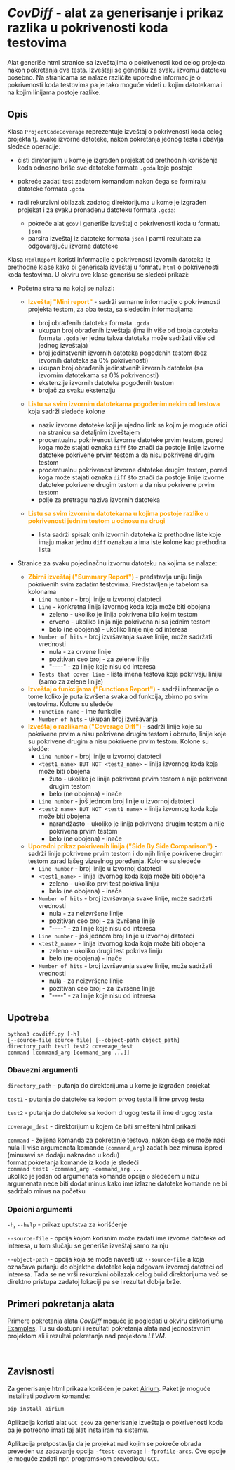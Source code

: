# *CovDiff* - alat za generisanje i prikaz razlika u pokrivenosti koda testovima 

Alat generiše html stranice sa izveštajima o pokrivenosti kod celog projekta nakon pokretanja dva testa. Izveštaji se generišu za svaku izvornu datoteku posebno. Na stranicama se nalaze različite uporedne informacije o pokrivenosti koda testovima pa je tako moguće videti u kojim datotekama i na kojim linijama postoje razlike.

## Opis 

Klasa `ProjectCodeCoverage` reprezentuje izveštaj o pokrivenosti koda celog projekta tj. svake izvorne datoteke, nakon pokretanja jednog testa i obavlja sledeće operacije:
- čisti diretorijum u kome je izgrađen projekat od prethodnih korišćenja koda odnosno briše sve datoteke formata `.gcda` koje postoje
- pokreće zadati test zadatom komandom nakon čega se formiraju datoteke formata `.gcda` 

- radi rekurzivni obilazak zadatog direktorijuma u kome je izgrađen projekat i za svaku pronađenu datoteku formata `.gcda`:
  - pokreće alat `gcov` i generiše izveštaj o pokrivenosti koda u formatu `json` 
  - parsira izveštaj iz datoteke formata `json`  i pamti rezultate za odgovarajuću izvorne datoteke

Klasa `HtmlReport` koristi informacije o pokrivenosti izvornih datoteka iz prethodne klase kako bi generisala izveštaj u formatu `html`  o pokrivenosti koda testovima. U okviru ove klase generišu se sledeći prikazi:
- Početna strana na kojoj se nalazi:
  - **<span style="color:orange"> Izveštaj "Mini report" </span>** - sadrži sumarne informacije o pokrivenosti projekta testom, za oba testa, sa sledećim informacijama
    -  broj obrađenih datoteka formata `.gcda` 
    -  ukupan broj obrađenih izveštaja (ima ih više od broja  datoteka formata `.gcda` jer jedna takva datoteka može sadržati više od jednog izveštaja)
    -  broj jedinstvenih izvornih datoteka pogođenih testom (bez izvornih datoteka sa 0% pokrivenosti)
    -  ukupan broj obrađenih jedinstvenih izvornih datoteka (sa izvornim datotekama sa 0% pokrivenosti) 
    -  ekstenzije izvornih datoteka pogođenih testom
    -  brojač za svaku ekstenziju
  -  **<span style="color:orange"> Listu sa svim izvornim datotekama pogođenim nekim od testova </span>** koja sadrži sledeće kolone
     -  naziv izvorne datoteke koji je ujedno link sa kojim je moguće otići na stranicu sa detaljnim izveštajem 
     -  procentualnu pokrivenost izvorne datoteke prvim testom, pored koga može stajati oznaka `diff` što znači da postoje linije izvorne datoteke pokrivene prvim testom a da nisu pokrivene drugim testom
     -  procentualnu pokrivenost izvorne datoteke drugim testom, pored koga može stajati oznaka `diff` što znači da postoje linije izvorne datoteke pokrivene drugim testom a da nisu pokrivene prvim testom
     -  polje za pretragu naziva izvornih datoteka
     
  -  **<span style="color:orange"> Listu sa svim izvornim datotekama u kojima postoje razlike u pokrivenosti jednim testom u odnosu na drugi </span>**
     - lista sadrži spisak onih izvornih datoteka iz prethodne liste koje imaju makar jednu `diff` oznakau a ima iste kolone kao prethodna lista

- Stranice za svaku pojedinačnu izvornu datoteku na kojima se nalaze:
  
  - **<span style="color:orange"> Zbirni izveštaj ("Summary Report") </span>** - predstavlja uniju linija pokrivenih svim zadatim testovima. Predstavljen je tabelom sa kolonama
    - `Line number` - broj linije u izvornoj datoteci
    - `Line` - konkretna linija izvornog koda koja može biti obojena
      - zeleno - ukoliko je linija pokrivena bilo kojim testom
      - crveno - ukoliko linija nije pokrivena ni sa jednim testom
      - belo (ne obojena) - ukoliko linije nije od interesa
    - `Number of hits` - broj izvršavanja svake linije, može sadržati vrednosti
      - nula - za crvene linije
      - pozitivan ceo broj - za zelene linije
      - "----" - za linije koje nisu od interesa
    - `Tests that cover line` - lista imena testova koje pokrivaju liniju (samo za zelene linije)
  - **<span style="color:orange"> Izveštaj o funkcijama ("Functions Report")</span>** - sadrži informacije o tome koliko je puta izvršena svaka od funkcija, zbirno po svim testovima. Kolone su sledeće
    - `Function name` - ime funkcije
    - `Number of hits` - ukupan broj izvršavanja
  - **<span style="color:orange"> Izveštaj o razlikama ("Coverage Diff") </span>** - sadrži linije koje su pokrivene prvim a nisu pokrivene drugim testom i obrnuto, linije koje su pokrivene drugim a nisu pokrivene prvim testom. Kolone su sledće:
    - `Line number` - broj linije u izvornoj datoteci
    - `<test1_name> BUT NOT <test2_name>` - linija izvornog koda koja može biti obojena
      - žuto - ukoliko je linija pokrivena prvim testom a nije pokrivena drugim testom
      - belo (ne obojena) - inače
    - `Line number` - još jednom broj linije u izvornoj datoteci
    - `<test2_name> BUT NOT <test1_name>` - linija izvornog koda koja može biti obojena
      - narandžasto - ukoliko je linija pokrivena drugim testom a nije pokrivena prvim testom
      - belo (ne obojena) - inače
  - **<span style="color:orange"> Uporedni prikaz pokrivenih linija ("Side By Side Comparison")</span>** - sadrži linije pokrivene prvim testom i do njih linije pokrivene drugim testom zarad lašeg vizuelnog poređenja. Kolone su sledeće
    - `Line number` - broj linije u izvornoj datoteci
    - `<test1_name>` - linija izvornog koda koja može biti obojena
      - zeleno - ukoliko prvi test pokriva liniju
      - belo (ne obojena) - inače
    - `Number of hits` - broj izvršavanja svake linije, može sadržati vrednosti
      - nula - za neizvršene linije
      - pozitivan ceo broj - za izvršene linije
      - "----" - za linije koje nisu od interesa
    -  `Line number` - još jednom broj linije u izvornoj datoteci
    - `<test2_name>` - linija izvornog koda koja može biti obojena
      - zeleno - ukoliko drugi test pokriva liniju
      - belo (ne obojena) - inače
    - `Number of hits` - broj izvršavanja svake linije, može sadržati vrednosti
      - nula - za neizvršene linije
      - pozitivan ceo broj - za izvršene linije
      - "----" - za linije koje nisu od interesa

## Upotreba

```
python3 covdiff.py [-h] 
[--source-file source_file] [--object-path object_path]
directory_path test1 test2 coverage_dest 
command [command_arg [command_arg ...]]
```
### Obavezni argumenti
`directory_path` - putanja do direktorijuma u kome je izgrađen projekat

`test1` - putanja do datoteke sa kodom prvog testa ili ime prvog testa

`test2` - putanja do datoteke sa kodom drugog testa ili ime drugog testa

`coverage_dest` - direktorijum u kojem će biti smešteni html prikazi

`command` - željena komanda za pokretanje testova, nakon čega se može naći nula ili više argumenata komande (`command_arg`) zadatih bez minusa ispred (minusevi se dodaju naknadno u kodu)   
format pokretanja komande iz koda je sledeći   
`command test1 -command_arg -command_arg ...`   
ukoliko je jedan od argumenata komande opcija `o` sledećem u nizu argumenata neće biti dodat minus kako ime izlazne datoteke komande ne bi sadržalo minus na početku 

### Opcioni argumenti
`-h`, `--help` - prikaz uputstva za korišćenje

`--source-file` - opcija kojom korisnim može zadati ime izvorne datoteke od interesa, u tom slučaju se generiše izveštaj samo za nju

`--object-path` - opcija koja se mođe navesti uz `--source-file` a koja označava putanju do objektne datoteke koja odgovara izvornoj datoteci od interesa. Tada se ne vrši rekurzivni obilazak celog build direktorijuma već se direktno pristupa zadatoj lokaciji pa se i rezultat dobija brže.

## Primeri pokretanja alata
Primere pokretanja alata *CovDiff* moguće je pogledati u okviru dirktorijuma [Examples](./Examples/). Tu su dostupni i rezultati pokretanja alata nad jednostavnim projektom ali i rezultai pokretanja nad projektom *LLVM*.

<br>

## Zavisnosti

Za generisanje html prikaza korišćen je paket [Airium](https://pypi.org/project/airium/). Paket je moguće instalirati pozivom komande:

```bash
pip install airium
```
Aplikacija koristi alat `GCC gcov` za generisanje izveštaja o pokrivenosti koda pa je potrebno imati taj alat instaliran na sistemu.

Aplikacija pretpostavlja da je projekat nad kojim se pokreće obrada preveden uz zadavanje opcija `-ftest-coverage` i `-fprofile-arcs`. Ove opcije je moguće zadati npr. programskom prevodiocu `GCC`.
